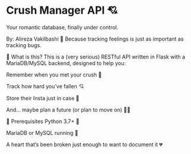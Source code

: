 # Crush Manager API 💘 
Your romantic database, finally under control.

By: Alireza Vakilbashi
📅 Because tracking feelings is just as important as tracking bugs.

🎯 What is this?
This is a (very serious) RESTful API written in Flask with a MariaDB/MySQL backend, designed to help you:

Remember when you met your crush 💬

Track how hard you’ve fallen 💘

Store their Insta just in case 👀

And... maybe plan a future (or plan to move on) 🤷‍♂️

🧰 Prerequisites
Python 3.7+ 🐍

MariaDB or MySQL running 🐬

A heart that’s been broken just enough to want to document it 💔